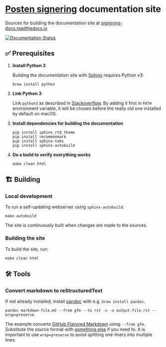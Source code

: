 # [Posten signering](https://signering.posten.no) documentation site

Sources for building the documentation site at [signering-docs.readthedocs.io](https://signering-docs.readthedocs.io)

[![Documentation Status](https://readthedocs.org/projects/signering-docs/badge/?version=latest)](https://signering-docs.readthedocs.io/en/latest/?badge=latest)

## ✅ Prerequisites

1. **Install Python 3**

   Building the documentation site with [Sphinx](http://www.sphinx-doc.org) requires Python v3:

   ```shell
   brew install python
   ```

2. **Link Python 3**

   Link ``python3`` as described in [Stackoverflow](https://stackoverflow.com/a/49711594/1765749). By adding it first in `PATH` environment variable, it will be chosen before the really old one installed by default on macOS.

3. **Install dependencies for building the documentation**

   ```shell
   pip install sphinx_rtd_theme
   pip install recommonmark
   pip install sphinx-tabs
   pip install sphinx-autobuild
   ```

4. **Do a build to verify everything works**
   ```shell
   make clean html
   ```


## 🏗 Building

### Local development

To run a self-updating webserver using `sphinx-autobuild`:
```shell
make autobuild
```

The site is continuously built when changes are made to the sources.


### Building the site

To build the site, run:

```shell
make clean html
```



## 🛠 Tools

### Convert markdown to reStructuredText

If not already installed, install [pandoc](https://pandoc.org/) with e.g. `brew install pandoc`.

```shell
pandoc markdown-file.md --from gfm --to rst -s -o output-file.rst --wrap=preserve
```

The example converts [GitHub Flavored Markdown](https://github.github.com/gfm/) using `--from gfm`. Substitute the source format with [something else](https://pandoc.org/MANUAL.html#option--from) if you need to. It is important to use `wrap=preserve` to avoid splitting one-liners into multiple lines.
